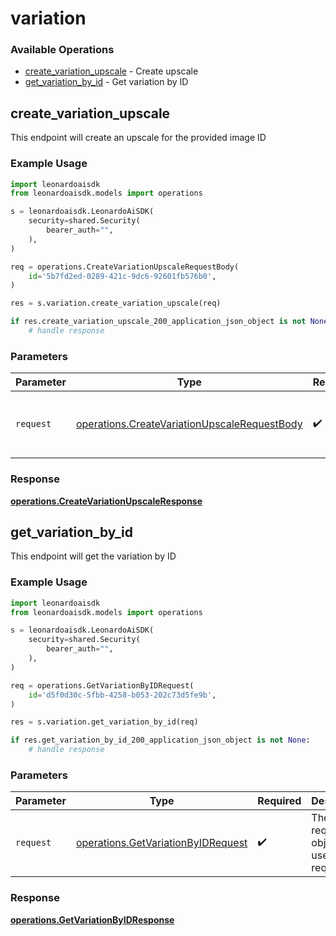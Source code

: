 # variation

### Available Operations

* [create_variation_upscale](#create_variation_upscale) - Create upscale
* [get_variation_by_id](#get_variation_by_id) - Get variation by ID

## create_variation_upscale

This endpoint will create an upscale for the provided image ID

### Example Usage

```python
import leonardoaisdk
from leonardoaisdk.models import operations

s = leonardoaisdk.LeonardoAiSDK(
    security=shared.Security(
        bearer_auth="",
    ),
)

req = operations.CreateVariationUpscaleRequestBody(
    id='5b7fd2ed-0289-421c-9dc6-92601fb576b0',
)

res = s.variation.create_variation_upscale(req)

if res.create_variation_upscale_200_application_json_object is not None:
    # handle response
```

### Parameters

| Parameter                                                                                                    | Type                                                                                                         | Required                                                                                                     | Description                                                                                                  |
| ------------------------------------------------------------------------------------------------------------ | ------------------------------------------------------------------------------------------------------------ | ------------------------------------------------------------------------------------------------------------ | ------------------------------------------------------------------------------------------------------------ |
| `request`                                                                                                    | [operations.CreateVariationUpscaleRequestBody](../../models/operations/createvariationupscalerequestbody.md) | :heavy_check_mark:                                                                                           | The request object to use for the request.                                                                   |


### Response

**[operations.CreateVariationUpscaleResponse](../../models/operations/createvariationupscaleresponse.md)**


## get_variation_by_id

This endpoint will get the variation by ID

### Example Usage

```python
import leonardoaisdk
from leonardoaisdk.models import operations

s = leonardoaisdk.LeonardoAiSDK(
    security=shared.Security(
        bearer_auth="",
    ),
)

req = operations.GetVariationByIDRequest(
    id='d5f0d30c-5fbb-4258-b053-202c73d5fe9b',
)

res = s.variation.get_variation_by_id(req)

if res.get_variation_by_id_200_application_json_object is not None:
    # handle response
```

### Parameters

| Parameter                                                                                | Type                                                                                     | Required                                                                                 | Description                                                                              |
| ---------------------------------------------------------------------------------------- | ---------------------------------------------------------------------------------------- | ---------------------------------------------------------------------------------------- | ---------------------------------------------------------------------------------------- |
| `request`                                                                                | [operations.GetVariationByIDRequest](../../models/operations/getvariationbyidrequest.md) | :heavy_check_mark:                                                                       | The request object to use for the request.                                               |


### Response

**[operations.GetVariationByIDResponse](../../models/operations/getvariationbyidresponse.md)**

